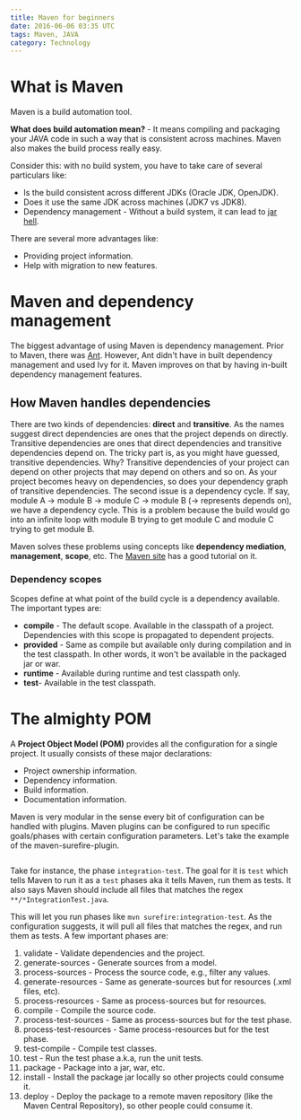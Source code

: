 ```yaml
---
title: Maven for beginners
date: 2016-06-06 03:35 UTC
tags: Maven, JAVA
category: Technology
---
```


What is Maven
============
Maven is a build automation tool. 

**What does build automation mean?** - It means compiling and packaging your JAVA code in such a way that is consistent across machines. Maven also makes the build process really easy. 

Consider this: with no build system, you have to take care of several particulars like:

* Is the build consistent across different JDKs (Oracle JDK, OpenJDK).
* Does it use the same JDK across machines (JDK7 vs JDK8).
* Dependency management - Without a build system, it can lead to [jar hell](https://dzone.com/articles/what-is-jar-hell).

There are several more advantages like:

* Providing project information.
* Help with migration to new features.

Maven and dependency management
===============================
The biggest advantage of using Maven is dependency management. Prior to Maven, there was [Ant](http://ant.apache.org/). However, Ant didn't have in built dependency management and used Ivy for it. Maven improves on that by having in-built dependency management features.

How Maven handles dependencies
------------------------------
There are two kinds of dependencies: **direct** and **transitive**. As the names suggest direct dependencies are ones that the project depends on directly. Transitive dependencies are ones that direct dependencies and transitive dependencies depend on. The tricky part is, as you might have guessed, transitive dependencies. Why? Transitive dependencies of your project can depend on other projects that may depend on others and so on. As your project becomes heavy on dependencies, so does your dependency graph of transitive dependencies. The second issue is a dependency cycle. If say, module A -> module B -> module C -> module B (-> represents depends on), we have a dependency cycle. This is a problem because the build would go into an infinite loop with module B trying to get module C and module C trying to get module B. 

Maven solves these problems using concepts like **dependency mediation**, **management**, **scope**, etc. The [Maven site](https://maven.apache.org/guides/introduction/introduction-to-dependency-mechanism.html) has a good tutorial on it.

### Dependency scopes
Scopes define at what point of the build cycle is a dependency available. The important types are:

* **compile** - The default scope. Available in the classpath of a project. Dependencies with this scope is propagated to dependent projects.
* **provided** - Same as compile but available only during compilation and in the test classpath. In other words, it won't be available in the packaged jar or war.
* **runtime** - Available during runtime and test classpath only.
* **test**- Available in the test classpath.

The almighty POM
================
A **Project Object Model (POM)** provides all the configuration for a single project. It usually consists of these major declarations:

* Project ownership information.
* Dependency information.
* Build information.
* Documentation information.

Maven is very modular in the sense every bit of configuration can be handled with plugins. Maven plugins can be configured to run specific goals/phases with certain configuration parameters. Let's take the example of the maven-surefire-plugin.

<pre><code class="language-java"><?php getCodeSnippet(18,5); ?></code></pre>

Take for instance, the phase `integration-test`. The goal for it is `test` which tells Maven to run it as a `test` phases aka it tells Maven, run them as tests. It also says Maven should include all files that matches the regex `**/*IntegrationTest.java`.

This will let you run phases like `mvn surefire:integration-test`. As the configuration suggests, it will pull all files that matches the regex, and run them as tests. A few important phases are:

 1. validate - Validate dependencies and the project.
 2. generate-sources - Generate sources from a model.
 3. process-sources - Process the source code, e.g., filter any values.
 4. generate-resources - Same as generate-sources but for resources (.xml files, etc).
 5. process-resources - Same as process-sources but for resources.
 6. compile - Compile the source code.
 7. process-test-sources - Same as process-sources but for the test phase.
 8. process-test-resources - Same process-resources but for the test phase.
 9. test-compile - Compile test classes.
10. test - Run the test phase a.k.a, run the unit tests.
11. package - Package into a jar, war, etc.
12. install - Install the package jar locally so other projects could consume it.
13. deploy - Deploy the package to a remote maven repository (like the Maven Central Repository), so other people could consume it.

